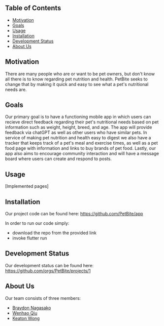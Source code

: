 ## Table of Contents
* [Motivation](#motivation)
* [Goals](#goals)
* [Usage](#usage)
* [Installation](#installation)
* [Development Status](#development-statuds)
* [About Us](#about-us)

## Motivation

There are many people who are or want to be pet owners, but don't know all there is to know regarding pet nutrition and health. PetBite seeks to change that by making it quick and easy to see what a pet's nutritional needs are. 

## Goals

Our primary goal is to have a functioning mobile app in which users can recieve direct feedback regarding their pet's nutritional needs based on pet information such as weight, height, breed, and age. The app will provide feedback via chatGPT as well as other users who have similar pets. In service of making pet nutrition and health easy to digest we also have a tracker that keeps track of a pet's meal and exercise times, as well as a pet food page with information and links to buy brands of pet food. Lastly, our app also aims to encourage community interaction and will have a message board where users can create and respond to posts.  

## Usage

[Implemented pages]

## Installation

Our project code can be found here: https://github.com/PetBite/app

In order to run our code simply:
- download the repo from the provided link
- invoke flutter run

## Development Status

Our development status can be found here: https://github.com/orgs/PetBite/projects/1

## About Us

Our team consists of three members:
- [Braydon Nagasako](https://github.com/Breadonn)
- [Wenhao Qiu](https://github.com/wenhaoq20)
- [Keaton Wong](https://github.com/KeatonWong)
